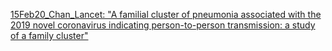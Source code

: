 [15Feb20_Chan_Lancet: "A familial cluster of pneumonia associated with the 2019
novel coronavirus indicating person-to-person transmission:
a study of a family cluster"](https://www.thelancet.com/action/showPdf?pii=S0140-6736%2820%2930154-9)
